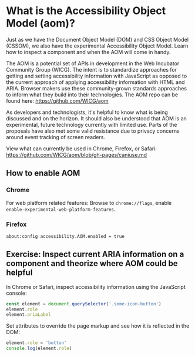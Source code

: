 # What is the Accessibility Object Model (aom)?

Just as we have the Document Object Model (DOM) and CSS Object Model (CSSOM), we also have the experimental Accessibility Object Model. Learn how to inspect a component and when the AOM will come in handy.

The AOM is a potential set of APIs in development in the Web Incubator Community Group (WICG). The
intent is to standardize approaches for getting and setting accessibility information with JavaScript
as opposed to the current approach of applying accessibility information with HTML and ARIA. Browser
makers use these community-grown standards approaches to inform what they build into their technologies. The AOM repo can be found here: https://github.com/WICG/aom

As developers and technologists, it's helpful to know what is being discussed and on the horizon.
It should also be understood that AOM is an experimental, future technology currently
with limited use. Parts of the proposals have also met some valid resistance due to privacy
concerns around event tracking of screen readers.

View what can currently be used in Chrome, Firefox, or Safari:
https://github.com/WICG/aom/blob/gh-pages/caniuse.md

## How to enable AOM

### Chrome

For web platform related features: Browse to `chrome://flags`, enable `enable-experimental-web-platform-features`.

### Firefox

`about:config accessibility.AOM.enabled = true`

## Exercise: Inspect current ARIA information on a component and theorize where AOM could be helpful

In Chrome or Safari, inspect accessibility information using the JavaScript console:

```javascript
const element = document.querySelector('.some-icon-button')
element.role
element.ariaLabel
```

Set attributes to override the page markup and see how it is reflected in the DOM:

```javascript
element.role = 'button'
console.log(element.role)
```
